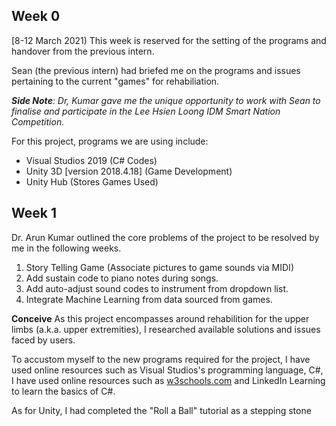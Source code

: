## Week 0
[8-12 March 2021) 
This week is reserved for the setting of the programs and handover from the previous intern.

Sean (the previous intern) had briefed me on the programs and issues pertaining to the current "games" for rehabiliation. 

***Side Note**: Dr, Kumar gave me the unique opportunity to work with Sean to finalise and participate in the Lee Hsien Loong IDM Smart Nation Competition.*

For this project, programs we are using include:
 - Visual Studios 2019 (C# Codes)
 - Unity 3D [version 2018.4.18] (Game Development)
 - Unity Hub (Stores Games Used)

## Week 1
Dr. Arun Kumar outlined the core problems of the project to be resolved by me in the following weeks.
1. Story Telling Game (Associate pictures to game sounds via MIDI)
2. Add sustain code to piano notes during songs.
3. Add auto-adjust sound codes to instrument from dropdown list.
4.  Integrate Machine Learning from data sourced from games.

**Conceive**
As this project encompasses around rehabilition for the upper limbs (a.k.a. upper extremities), I researched available solutions and issues faced by users. 

To accustom myself to the new programs required for the project, I have used online resources such as 
 Visual Studios's programming language, C#, I have used online resources such as [w3schools.com](https://www.w3schools.com/cs/default.asp) and LinkedIn Learning to learn the basics of C#. 

As for Unity, I had completed the "Roll a Ball"  tutorial as a stepping stone 
<!--stackedit_data:
eyJoaXN0b3J5IjpbNDE3Njc3NzAwLDExNjkwMDUzNDgsMTM5OT
M1MDI5NSwxMDIwNzk2NTA4LC0xMzgyNDEyMDYyLC00NjcxNTI5
MzBdfQ==
-->